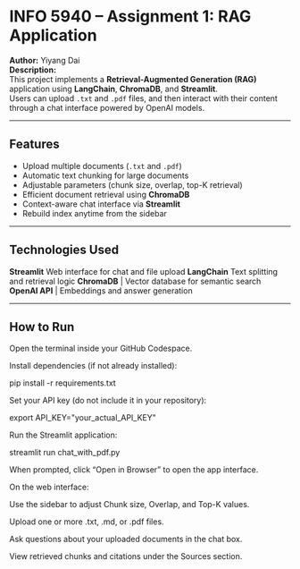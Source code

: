 #  INFO 5940 – Assignment 1: RAG Application  
**Author:** Yiyang Dai  
**Description:**  
This project implements a **Retrieval-Augmented Generation (RAG)** application using **LangChain**, **ChromaDB**, and **Streamlit**.  
Users can upload `.txt` and `.pdf` files, and then interact with their content through a chat interface powered by OpenAI models.

---

##  Features
- Upload multiple documents (`.txt` and `.pdf`)
- Automatic text chunking for large documents  
- Adjustable parameters (chunk size, overlap, top-K retrieval)
- Efficient document retrieval using **ChromaDB**
- Context-aware chat interface via **Streamlit**
- Rebuild index anytime from the sidebar

---

##  Technologies Used
**Streamlit**  Web interface for chat and file upload 
**LangChain**  Text splitting and retrieval logic 
**ChromaDB** | Vector database for semantic search 
**OpenAI API** | Embeddings and answer generation

---

##  How to Run
Open the terminal inside your GitHub Codespace.

Install dependencies (if not already installed):

pip install -r requirements.txt


Set your API key (do not include it in your repository):

export API_KEY="your_actual_API_KEY"


Run the Streamlit application:

streamlit run chat_with_pdf.py


When prompted, click “Open in Browser” to open the app interface.

On the web interface:

Use the sidebar to adjust Chunk size, Overlap, and Top-K values.

Upload one or more .txt, .md, or .pdf files.

Ask questions about your uploaded documents in the chat box.

View retrieved chunks and citations under the Sources section.



